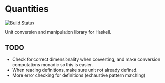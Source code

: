 # Quantities

[![Build Status](https://travis-ci.org/jdreaver/quantities.svg?branch=master)](https://travis-ci.org/jdreaver/quantities)

Unit conversion and manipulation library for Haskell.

## TODO

* Check for correct dimensionality when converting, and make conversion
  computations monadic so this is easier.
* When reading definitions, make sure unit not already defined.
* More error checking for definitions (exhaustive pattern matching)